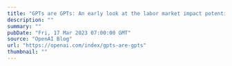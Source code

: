 ```yaml
---
title: "GPTs are GPTs: An early look at the labor market impact potential of large language models"
description: ""
summary: ""
pubDate: "Fri, 17 Mar 2023 07:00:00 GMT"
source: "OpenAI Blog"
url: "https://openai.com/index/gpts-are-gpts"
thumbnail: ""
---
```


